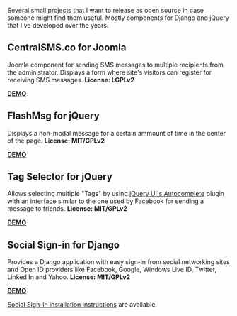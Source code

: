 Several small projects that I want to release as open source in case someone might find them useful. Mostly components for Django and jQuery that I've developed over the years.

## CentralSMS.co for Joomla ##
Joomla component for sending SMS messages to multiple recipients from the administrator. Displays a form where site's visitors can register for receiving SMS messages. **License: LGPLv2**

**[DEMO](http://barrancabermejaquiere.com/dario-en-tu-celular)**

## FlashMsg for jQuery ##
Displays a non-modal message for a certain ammount of time in the center of the page. **License: MIT/GPLv2**

**[DEMO](http://jcesar.artelogico.com/jquery-flashmsg/)**

## Tag Selector for jQuery ##
Allows selecting multiple "Tags" by using [jQuery UI's Autocomplete](http://jqueryui.com/demos/autocomplete/) plugin with an interface similar to the one used by Facebook for sending a message to friends.
**License: MIT/GPLv2**

**[DEMO](http://jcesar.artelogico.com/jquery-tagselector/)**

## Social Sign-in for Django ##
Provides a Django application with easy sign-in from social networking sites and Open ID providers like Facebook, Google, Windows Live ID, Twitter, Linked In and Yahoo.
**License: MIT/GPLv2**

**[DEMO](http://comerciando.co/login/)**

[Social Sign-in installation instructions](http://petprojects.googlecode.com/svn/trunk/django-socialsignin/INSTALL.txt) are available.